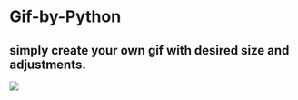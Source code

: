 # Gif-by-Python
simply create your own gif with desired size and adjustments.
---

<img src = 'https://github.com/user-attachments/assets/6696247c-4053-48b8-b5b2-8648e7f2caba'>

